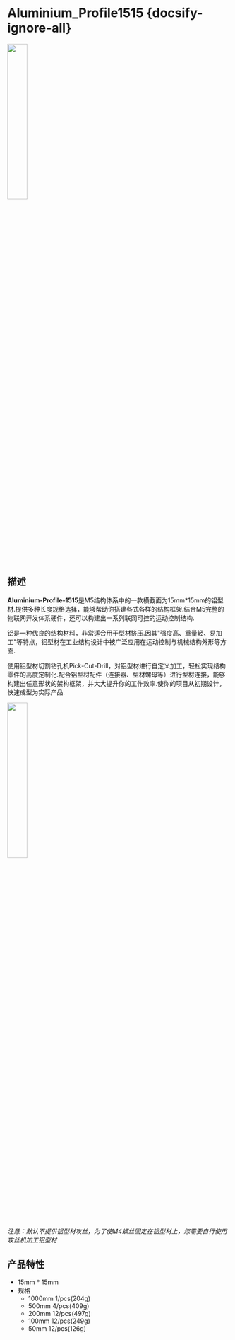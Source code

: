 # Aluminium_Profile1515 {docsify-ignore-all}

<div class="product_pic"><img src="assets/img/product_pics/1515/ap/ap_ap_01.jpg" width="30%" height="30%"></div>

## 描述

**Aluminium-Profile-1515**是M5结构体系中的一款横截面为15mm*15mm的铝型材.提供多种长度规格选择，能够帮助你搭建各式各样的结构框架.结合M5完整的物联网开发体系硬件，还可以构建出一系列联网可控的运动控制结构.

铝是一种优良的结构材料，非常适合用于型材挤压.因其"强度高、重量轻、易加工"等特点，铝型材在工业结构设计中被广泛应用在运动控制与机械结构外形等方面.

使用铝型材切割钻孔机Pick-Cut-Drill，对铝型材进行自定义加工，轻松实现结构零件的高度定制化.配合铝型材配件（连接器、型材螺母等）进行型材连接，能够构建出任意形状的架构框架，并大大提升你的工作效率.使你的项目从初期设计，快速成型为实际产品.

<img src="assets/img/product_pics/1515/corner/1515_corner_03.jpg" width="30%" height="30%">

*注意：默认不提供铝型材攻丝，为了使M4螺丝固定在铝型材上，您需要自行使用攻丝机加工铝型材*


## 产品特性
- 15mm * 15mm
- 规格
  -  1000mm 1/pcs(204g)
  -  500mm 4/pcs(409g)
  -  200mm 12/pcs(497g)
  -  100mm 12/pcs(249g)
  -  50mm 12/pcs(126g)

<script>

   var purchase_link = 'https://m5stack.com/collections/m5-accessory/products/1515-cutting-aluminum-profile-100-200-500-1000mm-used-in-assembling-device';


   anchor_search(purchase_link);
   scrollFunc();

</script>